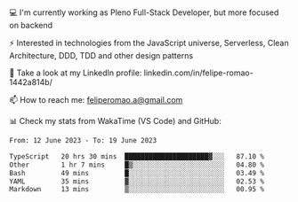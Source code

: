 💻 I'm currently working as Pleno Full-Stack Developer, but more focused on backend

⚡ Interested in technologies from the JavaScript universe, Serverless, Clean Architecture, DDD, TDD and other design patterns

👥 Take a look at my LinkedIn profile: linkedin.com/in/felipe-romao-1442a814b/

📫 How to reach me: feliperomao.a@gmail.com

📊 Check my stats from WakaTime (VS Code) and GitHub:

<!--START_SECTION:waka-->

```txt
From: 12 June 2023 - To: 19 June 2023

TypeScript   20 hrs 30 mins  █████████████████████▓░░░   87.10 %
Other        1 hr 7 mins     █▒░░░░░░░░░░░░░░░░░░░░░░░   04.80 %
Bash         49 mins         █░░░░░░░░░░░░░░░░░░░░░░░░   03.49 %
YAML         35 mins         ▓░░░░░░░░░░░░░░░░░░░░░░░░   02.53 %
Markdown     13 mins         ▒░░░░░░░░░░░░░░░░░░░░░░░░   00.95 %
```

<!--END_SECTION:waka-->
